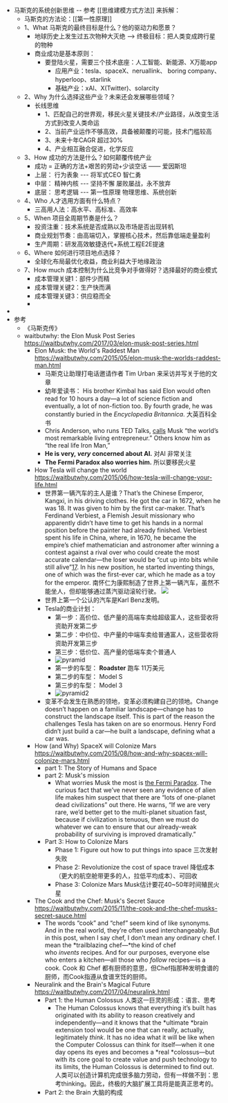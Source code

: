- 马斯克的系统创新思维 -- 参考 [[思维建模方式方法]] 来拆解：
	- 马斯克的方法论：[[第一性原理]]
	- 1、What 马斯克的最终目标是什么？他的驱动力和愿景？
		- 地球历史上发生过五次物种大灭绝 --> 终极目标：把人类变成跨行星的物种
		- 商业成功是基本原则：
			- 要登陆火星，需要三个技术底座：人工智能、新能源、X万能app
				- 应用产业：tesla、spaceX、neruallink、 boring company、hyperloop、starlink
				- 基础产业：xAI、X(Twitter)、solarcity
	- 2、Why 为什么选择这些产业？未来还会发展哪些领域？
		- 长线思维
			- 1、匹配自己的世界观，移民火星关键技术/产业路径，从改变生活方式到改变人类命运
			- 2、当前产业运作不够高效，具备被颠覆的可能，技术门槛较高
			- 3、未来十年CAGR 超过30%
			- 4、产业相互融合促进，化学反应
	- 3、How 成功的方法是什么？如何颠覆传统产业
		- 成功 = 正确的方法+艰苦的劳动+少谈空话  —— 爱因斯坦
		- 上层： 行为表象 --- 将军式CEO 智仁勇
		- 中层： 精神内核 --- 坚持不懈  屡败屡战，永不放弃
		- 底层： 思考逻辑 --- 第一性原理   物理思维、系统创新
	- 4、Who 人才选用方面有什么特点？
		- 三高用人法：高水平、高标准、高效率
	- 5、When 项目全周期节奏是什么？
		- 投资注重：技术系统是否成熟以及市场是否出现转机
		- 商业规划节奏：由高端切入，掌握核心技术，然后靠低端走量盈利
		- 生产周期：研发高效敏捷迭代+系统工程E2E提速
	- 6、Where 如何进行项目地点选择？
		- 全球化布局最优化收益，商业利益大于地缘政治
	- 7、How much 成本控制为什么比竞争对手做得好？选择最好的商业模式
		- 成本管理关键1：部件少而精
		- 成本管理关键2：生产快而满
		- 成本管理关键3：供应稳而全
		-
-
- 参考
	- 《马斯克传》
	- waitbutwhy: the Elon Musk Post Series https://waitbutwhy.com/2017/03/elon-musk-post-series.html
		- Elon Musk: the World's Raddest Man https://waitbutwhy.com/2015/05/elon-musk-the-worlds-raddest-man.html
			- 马斯克让助理打电话邀请作者 Tim Urban 来采访并写关于他的文章
			- 幼年爱读书： His brother Kimbal has said Elon would often read for 10 hours a day—a lot of science fiction and eventually, a lot of non-fiction too. By fourth grade, he was constantly buried in the *Encyclopedia Britannica*. 大英百科全书
			- Chris Anderson, who runs TED Talks, [calls](https://www.youtube.com/watch?v=tUMZTtQU10o) Musk “the world’s most remarkable living entrepreneur.” Others know him as “the real life Iron Man,”
			- **He is very, *very* concerned about AI.**  对AI 非常关注
			- **The Fermi Paradox also worries him.** 所以要移民火星
		- How Tesla will change the world https://waitbutwhy.com/2015/06/how-tesla-will-change-your-life.html
			- 世界第一辆汽车的主人是谁？That’s the Chinese Emperor, Kangxi, in his driving clothes. He got the car in 1672, when he was 18. It was given to him by the first car-maker. That’s Ferdinand Verbiest, a Flemish Jesuit missionary who apparently didn’t have time to get his hands in a normal position before the painter had already finished. Verbiest spent his life in China, where, in 1670, he became the empire’s chief mathematician and astronomer after winning a contest against a rival over who could create the most accurate calendar—the loser would be “cut up into bits while still alive”[17](https://waitbutwhy.com/2015/06/how-tesla-will-change-your-life.html#). In his new position, he started inventing things, one of which was the first-ever car, which he made as a toy for the emperor. 南怀仁为康熙制造了世界上第一辆汽车，虽然不能坐人，但却能够通过蒸汽驱动滚轮行驶。 ![](https://149909199.v2.pressablecdn.com/wp-content/uploads/2015/05/SteamMachineOfVerbiestIn1678.jpg)
			- 世界上第一个公认的汽车是Karl Benz发明。
			- Tesla的商业计划：
				- 第一步：高价位、低产量的高端车卖给超级富人，这些营收将资助开发第二步
				- 第二步：中价位、中产量的中端车卖给普通富人，这些营收将资助开发第三步
				- 第三步：低价位、高产量的低端车卖个普通人
				- ![pyramid](https://149909199.v2.pressablecdn.com/wp-content/uploads/2015/06/pyramid.png)
				- 第一步的车型： **Roadster** 跑车 11万美元
				- 第二步的车型： Model S
				- 第三步的车型： Model 3
				- ![pyramid2](https://149909199.v2.pressablecdn.com/wp-content/uploads/2015/06/pyramid2.png)
			- 变革不会发生在熟悉的领地，变革必须构建自己的领地。Change doesn’t happen on a familiar landscape—change has to construct the landscape itself. This is part of the reason the challenges Tesla has taken on are so enormous. Henry Ford didn’t just build a car—he built a landscape, defining what a car was.
		- How (and Why) SpaceX will Colonize Mars https://waitbutwhy.com/2015/08/how-and-why-spacex-will-colonize-mars.html
			- part 1: The Story of Humans and Space
			- part 2: Musk's mission
				- What worries Musk the most is [the Fermi Paradox](https://waitbutwhy.com/2014/05/fermi-paradox.html). The curious fact that we’ve never seen any evidence of alien life makes him suspect that there are “lots of one-planet dead civilizations” out there. He warns, “If we are very rare, we’d better get to the multi-planet situation fast, because if civilization is tenuous, then we must do whatever we can to ensure that our already-weak probability of surviving is improved dramatically.”
			- Part 3: How to Colonize Mars
				- Phase 1: Figure out how to put things into space 三次发射失败
				- Phase 2: Revolutionize the cost of space travel 降低成本（更大的航空舱带更多的人，拉低平均成本）、可回收
				- Phase 3: Colonize Mars Musk估计要花40~50年时间殖民火星
		- The Cook and the Chef: Musk's Secret Sauce https://waitbutwhy.com/2015/11/the-cook-and-the-chef-musks-secret-sauce.html
			- The words “cook” and “chef” seem kind of like synonyms. And in the real world, they’re often used interchangeably. But in this post, when I say chef, I don’t mean any ordinary chef. I mean the *trailblazing chef—*the kind of chef who *invents* recipes. And for our purposes, everyone else who enters a kitchen—all those who *follow* recipes—is a cook. Cook 和 Chef 都有厨师的意思，但Chef指那种发明食谱的厨师，而Cook指遵从食谱烹饪的厨师。
		- Neuralink and the Brain's Magical Future https://waitbutwhy.com/2017/04/neuralink.html
			- Part 1: the Human Colossus 人类这一巨灵的形成：语言、思考
				- The Human Colossus knows that everything it’s built has originated with its ability to reason creatively and independently—and it knows that the *ultimate *brain extension tool would be one that can really, actually, legitimately *think*. It has no idea what it will be like when the Computer Colossus can think for itself—when it one day opens its eyes and becomes a *real *colossus—but with its core goal to create value and push technology to its limits, the Human Colossus is determined to find out. 人类可以创造计算机完成很多脑力劳动，但有一样做不到：思考thinking。因此，终极的大脑扩展工具将是能真正思考的。
			- Part 2: the Brain 大脑的构成